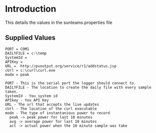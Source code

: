 # Introduction #

This details the values in the sunteams.properties file

## Supplied Values ##
```
PORT = COM1
DAILYFILE = c:\temp
SystemId = 
APIKey = 
URL =  http://pvoutput.org/service/r1/addstatus.jsp
cUrl = c:\curl\curl.exe
mode = peak
```
```
PORT - This is the serial port the logger should connect to.
DAILYFILE - The location to create the daily file with every sample taken.
SystemId - You system id
APIkey - You API Key
URL - The url that accepts the live updates
cUrl - The location of the curl executable
mode - The type of instantanious power to record
  peak -> peak power for last 10 minutes
  avg -> average power for last 10 minutes
  act -> actual power when the 10 minute sample was take
```